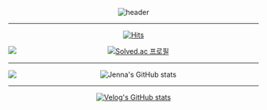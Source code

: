 <div a align=center>
  
![header](https://capsule-render.vercel.app/api?type=waving&color=0:FFCCCC,100:336699&height=300&section=header&text=Jenna's%20Github&fontSize=70&animation=fadeIn&fontColor=000033)
  
</div>
  
  ***
  
<div a align=center>
  
  [![Hits](https://hits.seeyoufarm.com/api/count/incr/badge.svg?url=https%3A%2F%2Fgithub.com%2Fjeonga0303&count_bg=%23666699&title_bg=%23555555&icon=github.svg&icon_color=%23E7E7E7&title=hits&edge_flat=false)](https://hits.seeyoufarm.com)
  
</div>

<div a align=center>
  
   <img src="http://mazandi.herokuapp.com/api?handle=jakang0303&theme=warm" align="left"/>
  
  [![Solved.ac
프로필](http://mazassumnida.wtf/api/v2/generate_badge?boj=jakang0303)](https://solved.ac/jakang0303)
  
 
  
</div>

***

 <div a align=center>
  
  <img src="https://user-images.githubusercontent.com/52391624/204186577-b42f216e-7e96-41ed-b3f0-1c6dc8a0523c.gif" align="left">

![Jenna's GitHub stats](https://github-readme-stats.vercel.app/api?username=jeonga0303&show_icons=true&theme=nord)

  </div>
  
***

 <div a align=center>
   
[![Velog's GitHub stats](https://velog-readme-stats.vercel.app/api?name=jakang)](https://velog.io/@jakang)
  
 </div>




